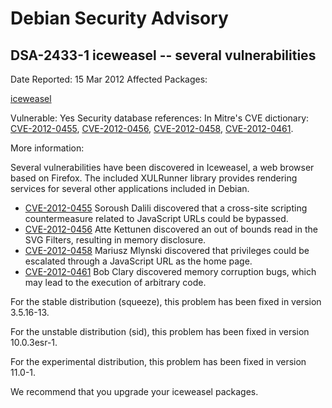 
Debian Security Advisory
========================


DSA-2433-1 iceweasel -- several vulnerabilities
-----------------------------------------------



Date Reported:
15 Mar 2012
Affected Packages:

[iceweasel](https://packages.debian.org/src:iceweasel)

Vulnerable:
Yes
Security database references:
In Mitre's CVE dictionary: [CVE-2012-0455](https://security-tracker.debian.org/tracker/CVE-2012-0455), [CVE-2012-0456](https://security-tracker.debian.org/tracker/CVE-2012-0456), [CVE-2012-0458](https://security-tracker.debian.org/tracker/CVE-2012-0458), [CVE-2012-0461](https://security-tracker.debian.org/tracker/CVE-2012-0461).  

More information:

Several vulnerabilities have been discovered in Iceweasel, a web browser
based on Firefox. The included XULRunner library provides rendering
services for several other applications included in Debian.


* [CVE-2012-0455](https://security-tracker.debian.org/tracker/CVE-2012-0455)
Soroush Dalili discovered that a cross-site scripting countermeasure
 related to JavaScript URLs could be bypassed.
* [CVE-2012-0456](https://security-tracker.debian.org/tracker/CVE-2012-0456)
Atte Kettunen discovered an out of bounds read in the SVG Filters,
 resulting in memory disclosure.
* [CVE-2012-0458](https://security-tracker.debian.org/tracker/CVE-2012-0458)
Mariusz Mlynski discovered that privileges could be escalated through
 a JavaScript URL as the home page.
* [CVE-2012-0461](https://security-tracker.debian.org/tracker/CVE-2012-0461)
Bob Clary discovered memory corruption bugs, which may lead to the
 execution of arbitrary code.


For the stable distribution (squeeze), this problem has been fixed in
version 3.5.16-13.


For the unstable distribution (sid), this problem has been fixed in
version 10.0.3esr-1.


For the experimental distribution, this problem has been fixed in
version 11.0-1.


We recommend that you upgrade your iceweasel packages.





